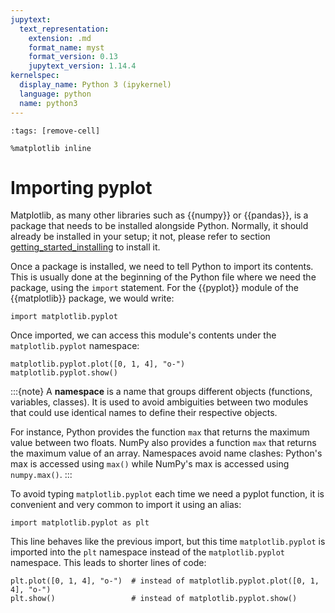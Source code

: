 ```yaml
---
jupytext:
  text_representation:
    extension: .md
    format_name: myst
    format_version: 0.13
    jupytext_version: 1.14.4
kernelspec:
  display_name: Python 3 (ipykernel)
  language: python
  name: python3
---
```


```{code-cell} ipython3
:tags: [remove-cell]

%matplotlib inline
```

# Importing **pyplot**

Matplotlib, as many other libraries such as {{numpy}} or {{pandas}}, is a package that needs to be installed alongside Python. Normally, it should already be installed in your setup; it not, please refer to section [getting_started_installing](getting_started_installing.md) to install it.

Once a package is installed, we need to tell Python to import its contents. This is usually done at the beginning of the Python file where we need the package, using the `import` statement. For the {{pyplot}} module of the {{matplotlib}} package, we would write:

```{code-cell} ipython3
import matplotlib.pyplot
```

Once imported, we can access this module's contents under the `matplotlib.pyplot` namespace:

```{code-cell} ipython3
matplotlib.pyplot.plot([0, 1, 4], "o-")
matplotlib.pyplot.show()
```

:::{note}
A **namespace** is a name that groups different objects (functions, variables, classes). It is used to avoid ambiguities between two modules that could use identical names to define their respective objects.

For instance, Python provides the function `max` that returns the maximum value between two floats. NumPy also provides a function `max` that returns the maximum value of an array. Namespaces avoid name clashes: Python's max is accessed using `max()` while NumPy's max is accessed using `numpy.max()`.
:::

To avoid typing `matplotlib.pyplot` each time we need a pyplot function, it is convenient and very common to import it using an alias:

```{code-cell} ipython3
import matplotlib.pyplot as plt
```

This line behaves like the previous import, but this time `matplotlib.pyplot` is imported into the `plt` namespace instead of the `matplotlib.pyplot` namespace. This leads to shorter lines of code:

```{code-cell} ipython3
plt.plot([0, 1, 4], "o-")  # instead of matplotlib.pyplot.plot([0, 1, 4], "o-")
plt.show()                 # instead of matplotlib.pyplot.show()
```
